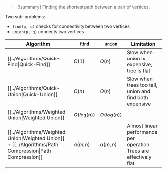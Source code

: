 > [!summary] Finding the shortest path between a pair of vertices.

Two sub-problems:
* ``find(p, q)``  checks for connectivity between two vertices
* ``union(p, q)`` connects two vertices

| Algorithm                                                                                               | ``find``      | ``union``     | Limitation                                                          |
| ------------------------------------------------------------------------------------------------------- | ------------- | ------------- | ------------------------------------------------------------------- |
| [[../Algorithms/Quick-Find\|Quick-Find]]                                                                | $O(1)$        | $O(n)$        | Slow when union is expensive, tree is flat                          |
| [[../Algorithms/Quick-Union\|Quick-Union]]                                                              | $O(n)$        | $O(n)$        | Slow when trees too tall, union and find both expensive             |
| [[../Algorithms/Weighted Union\|Weighted Union]]                                                        | $O(log(n))$   | $O(log(n))$   |                                                                     |
| [[../Algorithms/Weighted Union\|Weighted Union]] + [[../Algorithms/Path Compression\|Path Compression]] | $\alpha(m,n)$ | $\alpha(m,n)$ | Almost linear performance per operation. Trees are effectively flat |

